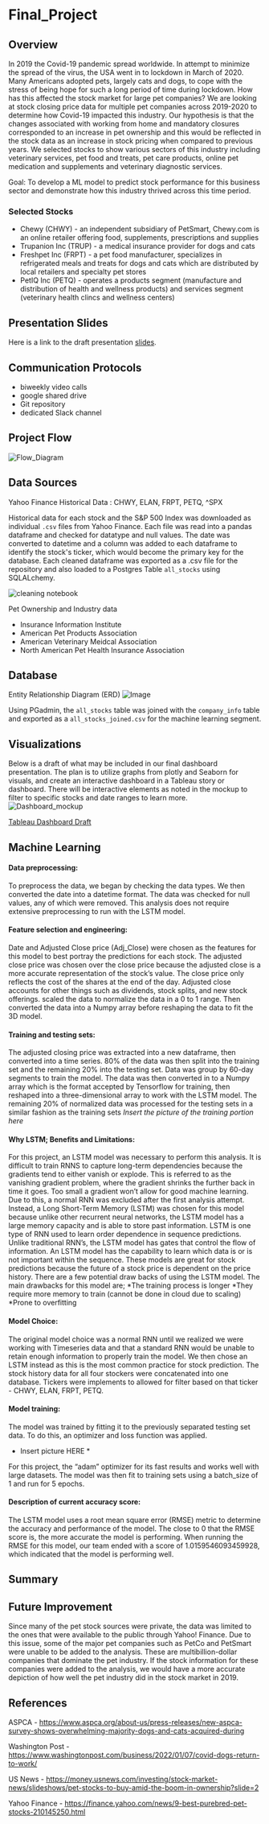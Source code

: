 # Final_Project

## Overview

In 2019 the Covid-19 pandemic spread worldwide. In attempt to minimize the spread of the virus, the USA went in to lockdown in March of 2020. Many Americans adopted pets, largely cats and dogs, to cope with the stress of being hope for such a long period of time during lockdown. How has this affected the stock market for large pet companies? We are looking at stock closing price data for multiple pet companies across 2019-2020 to determine how Covid-19 impacted this industry.  Our hypothesis is that the changes associated with working from home and mandatory closures corresponded to an increase in pet ownership and this would be reflected in the stock data as an increase in stock pricing when compared to previous years.  We selected stocks to show various sectors of this industry including veterinary services, pet food and treats, pet care products, online pet medication and supplements and veterinary diagnostic services. 

Goal: To develop a ML model to predict stock performance for this business sector and demonstrate how this industry thrived across this time period.

### Selected Stocks
- Chewy (CHWY) - an independent subsidiary of PetSmart, Chewy.com is an online retailer offering food, supplements, prescriptions and supplies
- Trupanion Inc (TRUP) - a medical insurance provider for dogs and cats
- Freshpet Inc (FRPT) - a pet food manufacturer, specializes in refrigerated meals and treats for dogs and cats which are distributed by local retailers and specialty pet stores
- PetIQ Inc (PETQ) - operates a products segment (manufacture and distribution of health and wellness products) and services segment (veterinary health clincs and wellness centers) 

## Presentation Slides
Here is a link to the draft presentation [slides](https://docs.google.com/presentation/d/1QxTAxMEOH4uQNyeQjTgOWfsjggnLrtuQdbM-eKRpzdk/).

## Communication Protocols
- biweekly video calls 
- google shared drive 
- Git repository
- dedicated Slack channel

## Project Flow
![Flow_Diagram](/Images/Pet_Stock_Workflow.png)

## Data Sources
Yahoo Finance Historical Data : CHWY, ELAN, FRPT, PETQ, ^SPX

Historical data for each stock and the S&P 500 Index was downloaded as individual `.csv` files from Yahoo Finance.  Each file was read into a pandas dataframe and checked for datatype and null values.  The date was converted to datetime and a column was added to each dataframe to identify the stock's ticker, which would become the primary key for the database. Each cleaned dataframe was exported as a .csv file for the repository and also loaded to a Postgres Table `all_stocks` using SQLALchemy.  

![cleaning notebook](Images/to_sql_all_stocks.png)

Pet Ownership and Industry data
- Insurance Information Institute
- American Pet Products Association
- American Veterinary Meidcal Association
- North American Pet Health Insurance Association

## Database

Entity Relationship Diagram (ERD)
![Image](Images/D04.png)

Using PGadmin, the `all_stocks` table was joined with the `company_info` table and exported as a `all_stocks_joined.csv` for the machine learning segment.

## Visualizations
Below is a draft of what may be included in our final dashboard presentation. The plan is to utilize graphs from plotly and Seaborn for visuals, and create an interactive dashboard in a Tableau story or dashboard. There will be interactive elements as noted in the mockup to filter to specific stocks and date ranges to learn more.
![Dashboard_mockup](Images/Pet_Stock_Mockup.png)

[Tableau Dashboard Draft](https://public.tableau.com/app/profile/alyssa.davis/viz/Dashboard_D01/DashboardD02)

## Machine Learning

#### Data preprocessing:
To preprocess the data, we began by checking the data types. We then converted the date into a datetime format. The data was checked for null values, any of which were removed. This analysis does not require extensive preprocessing to run with the LSTM model.

#### Feature selection and engineering:
Date and Adjusted Close price (Adj_Close) were chosen as the features for this model to best portray the predictions for each stock. The adjusted close price was chosen over the close price because the adjusted close is a more accurate representation of the stock’s value. The close price only reflects the cost of the shares at the end of the day. Adjusted close accounts for other things such as dividends, stock splits, and new stock offerings.  scaled the data to normalize the data in a 0 to 1 range. Then converted the data into a Numpy array before reshaping the data to fit the 3D model.


#### Training and testing sets:
The adjusted closing price was extracted into a new dataframe, then converted into a time series. 80% of the data was then split into the training set and the remaining 20% into the testing set.  Data was group by 60-day segments to train the model. The data was then converted in to a Numpy array which is the format accepted by Tensorflow for training, then reshaped into a three-dimensional array to work with the LSTM model. The remaining 20% of normalized data was processed for the testing sets in a similar fashion as the training sets
*Insert the picture of the training portion here*

#### Why LSTM; Benefits and Limitations:
For this project, an LSTM model was necessary to perform this analysis. It is difficult to train RNNS to capture long-term dependencies because the gradients tend to either vanish or explode. This is referred to as the vanishing gradient problem, where the gradient shrinks the further back in time it goes. Too small a gradient won’t allow for good machine learning. Due to this, a normal RNN was excluded after the first analysis attempt.
Instead, a Long Short-Term Memory (LSTM) was chosen for this model because unlike other recurrent neural networks, the LSTM model has a large memory capacity and is able to store past information.  LSTM is one type of RNN used to learn order dependence in sequence predictions. Unlike traditional RNN’s, the LSTM model has gates that control the flow of information. An LSTM model has the capability to learn which data is or is not important within the sequence. These models are great for stock predictions because the future of a stock price is dependent on the price history. 
There are a few potential draw backs of using the LSTM model. The main drawbacks for this model are;
*The training process is longer
*They require more memory to train (cannot be done in cloud due to scaling)
*Prone to overfitting

#### Model Choice:
The original model choice was a normal RNN until we realized we were working with Timeseries data and that a standard RNN would be unable to retain enough information to properly train the model. We then chose an LSTM instead as this is the most common practice for stock prediction. The stock history data for all four stockers were concatenated into one database. Tickers were implements to allowed for filter based on that ticker - CHWY, ELAN, FRPT, PETQ.

#### Model training:
The model was trained by fitting it to the previously separated testing set data. To do this, an optimizer and loss function was applied.
* Insert picture HERE *

For this project, the “adam” optimizer for its fast results and works well with large datasets. The model was then fit to training sets using a batch_size of 1 and run for 5 epochs.


#### Description of current accuracy score:

The LSTM model uses a root mean square error (RMSE) metric to determine the accuracy and performance of the model. The close to 0 that the RMSE score is, the more accurate the model is performing. When running the RMSE for this model, our team ended with a score of 1.0159546093459928, which indicated that the model is performing well. 


## Summary



## Future Improvement

Since many of the pet stock sources were private, the data was limited to the ones that were available to the public through Yahoo! Finance. Due to this issue, some of the major pet companies such as PetCo and PetSmart were unable to be added to the analysis. These are multibillion-dollar companies that dominate the pet industry. If the stock information for these companies were added to the analysis, we would have a more accurate depiction of how well the pet industry did in the stock market in 2019. 

## References

ASPCA - https://www.aspca.org/about-us/press-releases/new-aspca-survey-shows-overwhelming-majority-dogs-and-cats-acquired-during

Washington Post - https://www.washingtonpost.com/business/2022/01/07/covid-dogs-return-to-work/

US News - https://money.usnews.com/investing/stock-market-news/slideshows/pet-stocks-to-buy-amid-the-boom-in-ownership?slide=2

Yahoo Finance - https://finance.yahoo.com/news/9-best-purebred-pet-stocks-210145250.html


